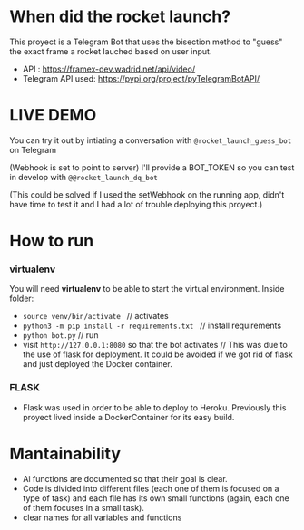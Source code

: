 # When did the rocket launch?

This proyect is a Telegram Bot that uses the bisection method to "guess" the exact frame a rocket lauched based on user input.

- API : https://framex-dev.wadrid.net/api/video/
- Telegram API used: https://pypi.org/project/pyTelegramBotAPI/

# LIVE DEMO

You can try it out by intiating a conversation with `@rocket_launch_guess_bot` on Telegram

(Webhook is set to point to server)
I'll provide a BOT_TOKEN so you can test in develop with `@@rocket_launch_dq_bot`

(This could be solved if I used the setWebhook on the running app, didn't have time to test it and I had a lot of trouble deploying this proyect.)

# How to run

### virtualenv

You will need **virtualenv** to be able to start the virtual environment.
Inside folder:

- `source venv/bin/activate ` // activates
- `python3 -m pip install -r requirements.txt ` // install requirements
- `python bot.py` // run
- visit `http://127.0.0.1:8080` so that the bot activates // This was due to the use of flask for deployment. It could be avoided if we got rid of flask and just deployed the Docker container.

### FLASK
- Flask was used in order to be able to deploy to Heroku. Previously this proyect lived inside a DockerContainer for its easy build.

# Mantainability

- Al functions are documented so that their goal is clear.
- Code is divided into different files (each one of them is focused on a type of task) and each file has its own small functions (again, each one of them focuses in a small task).
- clear names for all variables and functions
